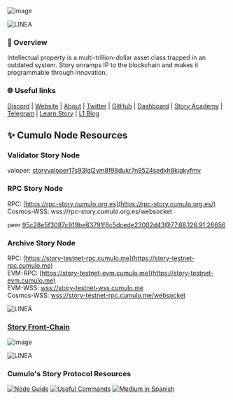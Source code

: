 ![image](https://github.com/user-attachments/assets/4d6332b2-0852-41f0-8ed3-57c41385a411)


![LINEA](https://github.com/user-attachments/assets/6cbf6840-7d91-482b-9f97-bdbaf8187e9f)


### 📌 Overview
Intellectual property is a multi-trillion-dollar asset class trapped in an outdated system. Story onramps IP to the blockchain and makes it programmable through innovation.

### 🌐 Useful links  
[Discord](https://discord.gg/storyprotocol) | [Website](https://www.storyprotocol.xyz) | [About](https://docs.story.foundation/docs/what-is-story) | [Twitter](https://twitter.com/StoryProtocol) | [GitHub](https://github.com/storyprotocol) | [Dashboard](https://explorer.storyprotocol.xyz/) | [Story Academy](https://www.storyprotocol.xyz/academy) | [Telegram](https://t.me/+gInJTVTz2mcwZWZh) | [Learn Story](https://www.storyhousekbw.xyz/) | [L1 Blog](https://www.storyprotocol.xyz/media/story-tokenizing-creativity-on-the-worlds-ip-blockchain)   

## ✨ Cumulo Node Resources   

### Validator Story Node   
valoper: [storyvaloper17s93lgl2ym8f98dukr7n9524sedxh8kjgkyfmv](https://testnet.story.explorers.guru/validator/storyvaloper17s93lgl2ym8f98dukr7n9524sedxh8kjgkyfmv)

### RPC Story Node   
RPC: [https://rpc-story.cumulo.org.es](https://rpc-story.cumulo.org.es/)  
Cosmos-WSS: wss://rpc-story.cumulo.org.es/websocket

peer	[95c28e5f3087c919be63791f8c5dcede23002d43@77.68.126.91:26656](https://github.com/user-attachments/assets/017e6a06-e699-4fc6-9b33-48366aea54ad)

### Archive Story Node  
RPC: [https://story-testnet-rpc.cumulo.me](https://story-testnet-rpc.cumulo.me)   
EVM-RPC: [https://story-testnet-evm.cumulo.me](https://story-testnet-evm.cumulo.me)  
EVM-WSS: [wss://story-testnet-wss.cumulo.me](wss://story-testnet-wss.cumulo.me:443)  
Cosmos-WSS: [wss://story-testnet-rpc.cumulo.me/websocket](wss://story-testnet-rpc.cumulo.me/websocket)

![LINEA](https://github.com/user-attachments/assets/6cbf6840-7d91-482b-9f97-bdbaf8187e9f)

### [Story Front-Chain](https://story.frontchain.cumulo.pro/)

![image](https://github.com/user-attachments/assets/5a43af9d-4f1e-4a65-aab8-80c584af9a96)



![LINEA](https://github.com/user-attachments/assets/6cbf6840-7d91-482b-9f97-bdbaf8187e9f)

### Cumulo's Story Protocol Resources

[![Node Guide](https://img.shields.io/badge/-Node%20Guide-505050?style=for-the-badge&logo=github&logoColor=white)](https://github.com/Cumulo-pro/Story_protocol/blob/main/node-guide.md)
[![Useful Commands](https://img.shields.io/badge/-Useful%20Commands-505050?style=for-the-badge&logo=github&logoColor=white)](https://github.com/Cumulo-pro/Story_protocol/blob/main/useful_commands.md)
[![Medium in Spanish](https://img.shields.io/badge/-Medium%20in%20Spanish-505050?style=for-the-badge&logo=medium&logoColor=white)](https://medium.com/story-espa%C3%B1ol)

